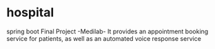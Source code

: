# hospital
spring boot Final Project  -Medilab- It provides an appointment booking service for patients, as well as an automated voice response service
